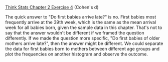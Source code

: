 [Think Stats Chapter 2 Exercise 4](http://greenteapress.com/thinkstats2/html/thinkstats2003.html#toc24) (Cohen's d)

The quick answer to "Do first babies arrive late?" is no. First babies most frequently arrive at the 39th week, which is the same as the mean arrival week for all babies born, given the sample data in this chapter. That's not to say that the answer wouldn't be different if we framed the question differently. If we made the question more specific, "Do first babies of older mothers arrive late?", then the answer might be different. We could separate the data for first babies born to mothers between different age groups and plot the frequencies on another histogram and observe the outcome. 

